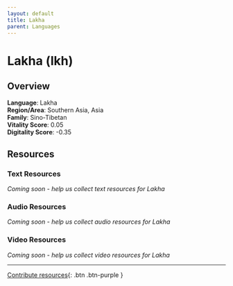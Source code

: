 ```yaml
---
layout: default
title: Lakha
parent: Languages
---
```


# Lakha (lkh)

## Overview

**Language**: Lakha  
**Region/Area**: Southern Asia, Asia  
**Family**: Sino-Tibetan  
**Vitality Score**: 0.05  
**Digitality Score**: -0.35  

## Resources

### Text Resources
*Coming soon - help us collect text resources for Lakha*

### Audio Resources
*Coming soon - help us collect audio resources for Lakha*

### Video Resources
*Coming soon - help us collect video resources for Lakha*

---

[Contribute resources](https://fairtrain.github.io/){: .btn .btn-purple }
